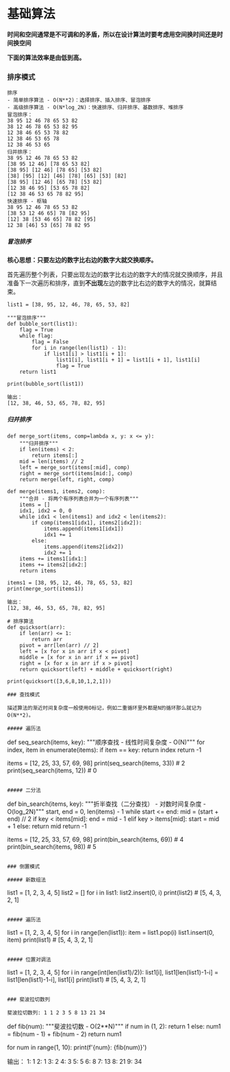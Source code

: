 # 基础算法

**时间和空间通常是不可调和的矛盾，所以在设计算法时要考虑用空间换时间还是时间换空间**

**下面的算法效率是由低到高。**

### 排序模式

```
排序
- 简单排序算法 - O(N**2)：选择排序、插入排序、冒泡排序
- 高级排序算法 - O(N*log_2N)：快速排序、归并排序、基数排序、堆排序
冒泡排序：
38 95 12 46 78 65 53 82
38 12 46 78 65 53 82 95
12 38 46 65 53 78 82
12 38 46 53 65 78
12 38 46 53 65
归并排序：
38 95 12 46 78 65 53 82
[38 95 12 46] [78 65 53 82]
[38 95] [12 46] [78 65] [53 82]
[38] [95] [12] [46] [78] [65] [53] [82]
[38 95] [12 46] [65 78] [53 82]
[12 38 46 95] [53 65 78 82]
[12 38 46 53 65 78 82 95]
快速排序 - 枢轴
38 95 12 46 78 65 53 82
[38 53 12 46 65] 78 [82 95]
[12] 38 [53 46 65] 78 82 [95]
12 38 [46] 53 [65] 78 82 95
```

##### 冒泡排序

**核心思想：只要左边的数字比右边的数字大就交换顺序。**

​	首先遍历整个列表，只要出现左边的数字比右边的数字大的情况就交换顺序，并且准备下一次遍历和排序，直到**不出现**左边的数字比右边的数字大的情况，就算结束。

```
list1 = [38, 95, 12, 46, 78, 65, 53, 82]

"""冒泡排序"""
def bubble_sort(list1):    
    flag = True
    while flag:
        flag = False
        for i in range(len(list1) - 1):
            if list1[i] > list1[i + 1]:
                list1[i], list1[i + 1] = list1[i + 1], list1[i]
                flag = True
    return list1

print(bubble_sort(list1))

输出：
[12, 38, 46, 53, 65, 78, 82, 95]
```

##### 归并排序

```
def merge_sort(items, comp=lambda x, y: x <= y):
    """归并排序"""
    if len(items) < 2:
        return items[:]
    mid = len(items) // 2
    left = merge_sort(items[:mid], comp)
    right = merge_sort(items[mid:], comp)
    return merge(left, right, comp)
    
def merge(items1, items2, comp):
    """合并 - 将两个有序列表合并为一个有序列表"""
    items = []
    idx1, idx2 = 0, 0
    while idx1 < len(items1) and idx2 < len(items2):
        if comp(items1[idx1], items2[idx2]):
            items.append(items1[idx1])
            idx1 += 1
        else:
            items.append(items2[idx2])
            idx2 += 1
    items += items1[idx1:]
    items += items2[idx2:]
    return items
    
items1 = [38, 95, 12, 46, 78, 65, 53, 82]
print(merge_sort(items1))

输出：
[12, 38, 46, 53, 65, 78, 82, 95]
```

```
# 排序算法
def quicksort(arr):
    if len(arr) <= 1:
        return arr
    pivot = arr[len(arr) // 2]
    left = [x for x in arr if x < pivot]
    middle = [x for x in arr if x == pivot]
    right = [x for x in arr if x > pivot]
    return quicksort(left) + middle + quicksort(right)

print(quicksort([3,6,8,10,1,2,1]))

### 查找模式

描述算法的渐近时间复杂度一般使用O标记，例如二重循环里外都是N的循环那么就记为O(N**2)。

##### 遍历法

```
def seq_search(items, key):
    """顺序查找 - 线性时间复杂度 - O(N)"""
    for index, item in enumerate(items):
        if item == key:
            return index
    return -1

items = [12, 25, 33, 57, 69, 98]
print(seq_search(items, 33))		# 2
print(seq_search(items, 12))		# 0
```

##### 二分法

```
def bin_search(items, key):
    """折半查找（二分查找） - 对数时间复杂度 - O(log_2N)"""
    start, end = 0, len(items) - 1
    while start <= end:
        mid = (start + end) // 2
        if key < items[mid]:
            end = mid - 1
        elif key > items[mid]:
            start = mid + 1
        else:
            return mid
    return -1

items = [12, 25, 33, 57, 69, 98]
print(bin_search(items, 69))		# 4
print(bin_search(items, 98))		# 5
```

### 倒置模式

##### 新数组法

```
list1 = [1, 2, 3, 4, 5]
list2 = []
for i in list1:
    list2.insert(0, i)
print(list2)			# [5, 4, 3, 2, 1]
```

##### 遍历法

```
list1 = [1, 2, 3, 4, 5]
for i in range(len(list1)):
    item = list1.pop(i)
    list1.insert(0, item)
print(list1)			# [5, 4, 3, 2, 1]
```

##### 位置对调法

```
list1 = [1, 2, 3, 4, 5]
for i in range(int(len(list1)/2)):
    list1[i], list1[len(list1)-1-i] = list1[len(list1)-1-i], list1[i]
print(list1)			# [5, 4, 3, 2, 1]
```

### 斐波拉切数列

斐波拉切数列: 1 1 2 3 5 8 13 21 34

```
def fib(num):
    """斐波拉切数 - O(2**N)"""
    if num in (1, 2):
        return 1
    else:
        num1 = fib(num - 1) + fib(num - 2)
        return num1

for num in range(1, 10):
    print(f'{num}: {fib(num)}')

输出：
1: 1
2: 1
3: 2
4: 3
5: 5
6: 8
7: 13
8: 21
9: 34
```